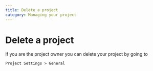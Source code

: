 ```yaml
---
title: Delete a project
category: Managing your project
---
```


# Delete a project

If you are the project owner you can delete your project by going to

```Project Settings > General```
